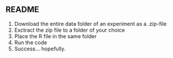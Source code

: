 ## README

1. Download the entire data folder of an experiment as a .zip-file
2. Exctract the zip file to a folder of your choice
3. Place the R file in the same folder
4. Run the code
5. Success... hopefully.


